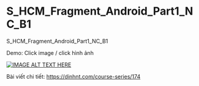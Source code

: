 # S_HCM_Fragment_Android_Part1_NC_B1
S_HCM_Fragment_Android_Part1_NC_B1

Demo: Click image / click hình ảnh

[![IMAGE ALT TEXT HERE](https://img.youtube.com/vi/yP77FArD1fM/1.jpg)](https://www.youtube.com/watch?v=yP77FArD1fM)

Bài viết chi tiết: https://dinhnt.com/course-series/174
